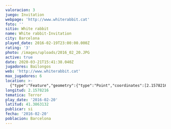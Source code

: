 ```yaml
---
valoracion: 3
juego: Invitation
webpage: 'http://www.whiterabbit.cat'
foto: ''
sitio: White rabbit
name: White rabbit-Invitation
city: Barcelona
played_date: 2016-02-19T23:00:00.000Z
rating: '3'
photo: /images/uploads/2016_02_20.JPG
active: true
date: 2020-03-21T15:41:38.040Z
jugadores: Bailongos
web: 'http://www.whiterabbit.cat'
max_jugadores: 6
location: >-
  {"type":"Feature","geometry":{"type":"Point","coordinates":[2.1578216,41.3863132]}}
longitud: 2.1578216
tematica: Terror
play_date: '2016-02-20'
latitud: 41.3863132
publicar: si
fecha: '2016-02-20'
poblacion: Barcelona
---
```

